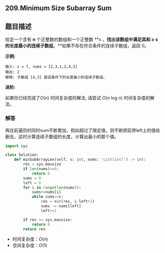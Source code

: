 ## 209.Minimum Size Subarray Sum

## 题目描述

给定一个含有 **n** 个正整数的数组和一个正整数 **s ，**找出该数组中满足其和 **≥ s** 的长度最小的连续子数组**。**如果不存在符合条件的连续子数组，返回 0。

**示例:** 

```
输入: s = 7, nums = [2,3,1,2,4,3]
输出: 2
解释: 子数组 [4,3] 是该条件下的长度最小的连续子数组。
```

**进阶:**

如果你已经完成了*O*(*n*) 时间复杂度的解法, 请尝试 *O*(*n* log *n*) 时间复杂度的解法。



### 解答

​	再往前遍历的同时sum不断累加，假如超过了限定值，则不断把前界left上的值给删去，这时计算连续子数组的长度，计算出最小的那个值。

```python
import sys

class Solution:
    def minSubArrayLen(self, s: int, nums: 'List[int]') -> int:
        res = sys.maxsize
        if len(nums)==0:
            return 0
        sums = 0
        left = 0
        for i in range(len(nums)):
            sums+=nums[i]
            while sums>=s:
                res = min(res, i-left+1)
                sums -= nums[left]
                left+=1

        if res == sys.maxsize:
            return 0
        return res
```

- 时间复杂度：$O(n)$
- 空间复杂度：$O(1)$ 
